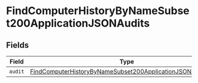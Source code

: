 # FindComputerHistoryByNameSubset200ApplicationJSONAudits


## Fields

| Field                                                                                                                                                   | Type                                                                                                                                                    | Required                                                                                                                                                | Description                                                                                                                                             |
| ------------------------------------------------------------------------------------------------------------------------------------------------------- | ------------------------------------------------------------------------------------------------------------------------------------------------------- | ------------------------------------------------------------------------------------------------------------------------------------------------------- | ------------------------------------------------------------------------------------------------------------------------------------------------------- |
| `audit`                                                                                                                                                 | [FindComputerHistoryByNameSubset200ApplicationJSONAuditsAudit](../../models/operations/findcomputerhistorybynamesubset200applicationjsonauditsaudit.md) | :heavy_minus_sign:                                                                                                                                      | N/A                                                                                                                                                     |